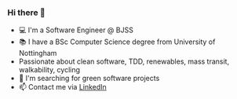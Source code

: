 ### Hi there 👋

- 💻 I'm a Software Engineer @ BJSS
- 📚 I have a BSc Computer Science degree from University of Nottingham
- Passionate about clean software, TDD, renewables, mass transit, walkability, cycling
- 🤔 I'm searching for green software projects
- 📫 Contact me via [LinkedIn](https://www.linkedin.com/in/tomas-kulvietis/)

<!--
**tomaskul/tomaskul** is a ✨ _special_ ✨ repository because its `README.md` (this file) appears on your GitHub profile.

Here are some ideas to get you started:

- 🔭 I’m currently working on ...
- 🌱 I’m currently learning ...
- 👯 I’m looking to collaborate on ...
- 🤔 I’m looking for help with ...
- 💬 Ask me about ...
- 📫 How to reach me: ...
- 😄 Pronouns: ...
- ⚡ Fun fact: ...
-->

